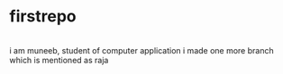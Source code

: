# firstrepo
<br>
i am muneeb, student of computer application
i made one more branch which is mentioned as raja 
